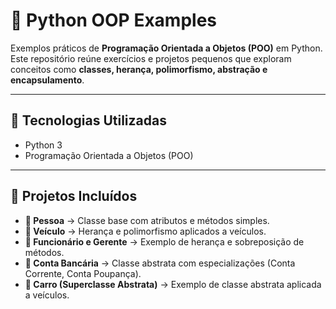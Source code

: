 # 🐍 Python OOP Examples

Exemplos práticos de **Programação Orientada a Objetos (POO)** em Python.  
Este repositório reúne exercícios e projetos pequenos que exploram conceitos como **classes, herança, polimorfismo, abstração e encapsulamento**.

---

## 🚀 Tecnologias Utilizadas
- Python 3
- Programação Orientada a Objetos (POO)

---

## 📌 Projetos Incluídos
- **👤 Pessoa** → Classe base com atributos e métodos simples.  
- **🚗 Veículo** → Herança e polimorfismo aplicados a veículos.  
- **💼 Funcionário e Gerente** → Exemplo de herança e sobreposição de métodos.  
- **🏦 Conta Bancária** → Classe abstrata com especializações (Conta Corrente, Conta Poupança).  
- **🚙 Carro (Superclasse Abstrata)** → Exemplo de classe abstrata aplicada a veículos.  

